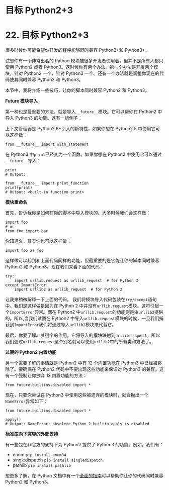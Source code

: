 # 目标 Python2+3

# 22\. 目标 Python2+3

很多时候你可能希望你开发的程序能够同时兼容 Python2+和 Python3+。

试想你有一个非常出名的 Python 模块被很多开发者使用着，但并不是所有人都只使用 Python2 或者 Python3。这时候你有两个办法。第一个办法是开发两个模块，针对 Python2 一个，针对 Python3 一个。还有一个办法就是调整你现在的代码使其同时兼容 Python2 和 Python3。

本节中，我将介绍一些技巧，让你的脚本同时兼容 Python2 和 Python3。

**Future 模块导入**

第一种也是最重要的方法，就是导入`__future__`模块。它可以帮你在 Python2 中导入 Python3 的功能。这有一组例子：

上下文管理器是 Python2.6+引入的新特性，如果你想在 Python2.5 中使用它可以这样做：

```
from __future__ import with_statement 
```

在 Python3 中`print`已经变为一个函数。如果你想在 Python2 中使用它可以通过`__future__`导入：

```
print
# Output:

from __future__ import print_function
print(print)
# Output: <built-in function print> 
```

**模块重命名**

首先，告诉我你是如何在你的脚本中导入模块的。大多时候我们会这样做：

```
import foo 
# or
from foo import bar 
```

你知道么，其实你也可以这样做：

```
import foo as foo 
```

这样做可以起到和上面代码同样的功能，但最重要的是它能让你的脚本同时兼容 Python2 和 Python3。现在我们来看下面的代码：

```
try:
    import urllib.request as urllib_request  # for Python 3
except ImportError:
    import urllib2 as urllib_request  # for Python 2 
```

让我来稍微解释一下上面的代码。
我们将模块导入代码包装在`try/except`语句中。我们是这样做是因为在 Python 2 中并没有`urllib.request`模块。这将引起一个`ImportError`异常。而在 Python2 中`urllib.request`的功能则是由`urllib2`提供的。所以,当我们试图在 Python2 中导入`urllib.request`模块的时候，一旦我们捕获到`ImportError`我们将通过导入`urllib2`模块来代替它。

最后，你要了解`as`关键字的作用。它将导入的模块映射到`urllib.request`，所以我们通过`urllib_request`这个别名就可以使用`urllib2`中的所有类和方法了。

**过期的 Python2 内置功能**

另一个需要了解的事情就是 Python2 中有 12 个内置功能在 Python3 中已经被移除了。要确保在 Python2 代码中不要出现这些功能来保证对 Python3 的兼容。这有一个强制让你放弃 12 内置功能的方法：

```
from future.builtins.disabled import * 
```

现在，只要你尝试在 Python3 中使用这些被遗弃的模块时，就会抛出一个`NameError`异常如下：

```
from future.builtins.disabled import *

apply()
# Output: NameError: obsolete Python 2 builtin apply is disabled 
```

**标准库向下兼容的外部支持**

有一些包在非官方的支持下为 Python2 提供了 Python3 的功能。例如，我们有：

*   enum `pip install enum34`
*   singledispatch `pip install singledispatch`
*   pathlib `pip install pathlib`

想更多了解，在 Python 文档中有一个[全面的指南](https://docs.python.org/3/howto/pyporting.html)可以帮助你让你的代码同时兼容 Python2 和 Python3。